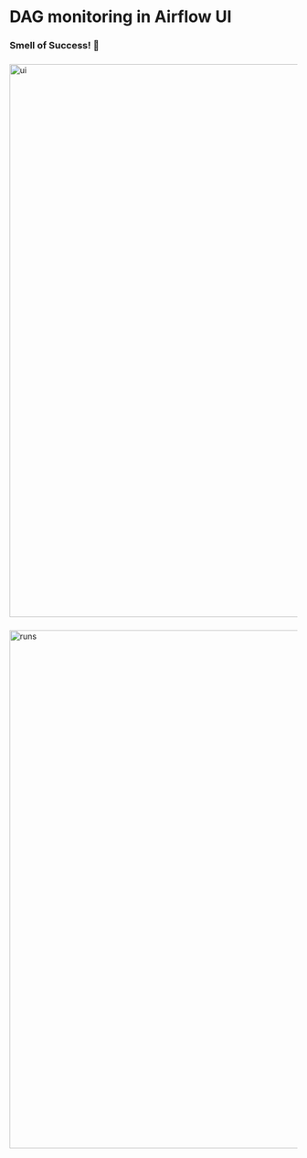 # DAG monitoring in Airflow UI
### Smell of Success! 🥇
### 
<img width="1916" height="968" alt="ui" src="https://github.com/user-attachments/assets/06efa273-5e79-4f71-a9a2-3fab74e9d016" />

###      

<img width="1912" height="907" alt="runs" src="https://github.com/user-attachments/assets/3da31458-cf9b-4032-a804-88e12a313077" />
